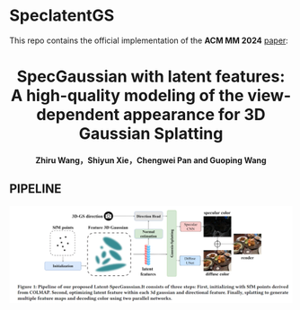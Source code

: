 # SpeclatentGS
This repo contains the official implementation of the **ACM MM 2024** [paper]():

<div align="center">
<h1>
<b>
SpecGaussian with latent features: A high-quality modeling of the view-dependent appearance for 3D Gaussian Splatting
</b>
</h1>
<h4>
<b>
Zhiru Wang，Shiyun Xie，Chengwei Pan and Guoping Wang
</b>
</h4>
</div>

## PIPELINE 
![pipeline](/assets/pipeline.png)
